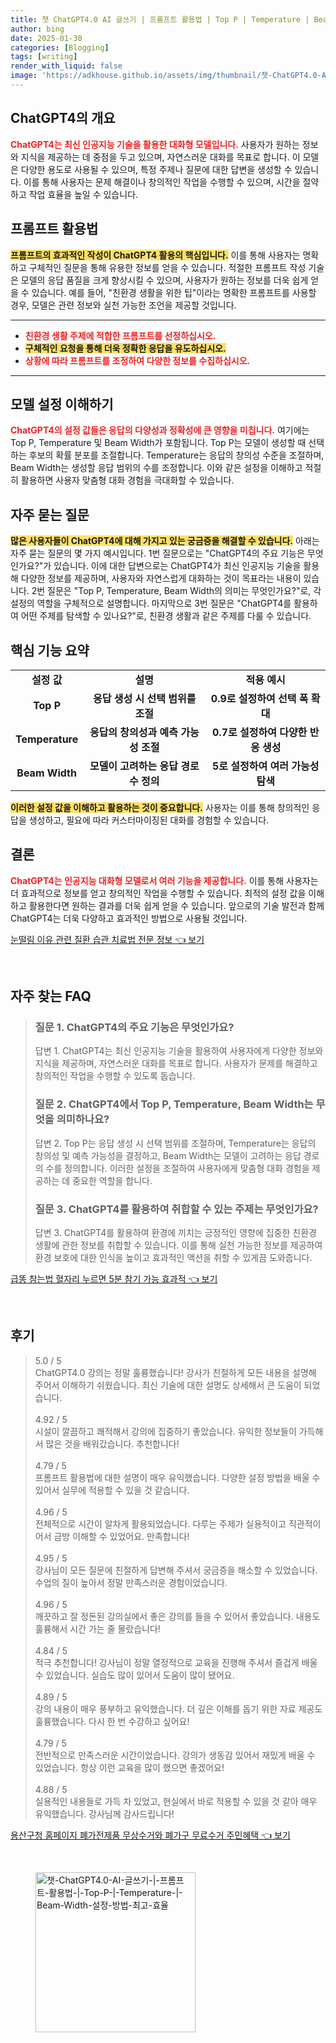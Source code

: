 ```yaml
---
title: 챗 ChatGPT4.0 AI 글쓰기 | 프롬프트 활용법 | Top P | Temperature | Beam Width 설정 방법 최고 효율
author: bing
date: 2025-01-30
categories: [Blogging]
tags: [writing]
render_with_liquid: false
image: 'https://adkhouse.github.io/assets/img/thumbnail/챗-ChatGPT4.0-AI-글쓰기-|-프롬프트-활용법-|-Top-P-|-Temperature-|-Beam-Width-설정-방법-최고-효율.webp'
---
```



<h2 id='ChatGPT4의 개요'>ChatGPT4의 개요</h2>

<p><b><span style="color: #ee2323;">ChatGPT4는 최신 인공지능 기술을 활용한 대화형 모델입니다.</span></b> 사용자가 원하는 정보와 지식을 제공하는 데 중점을 두고 있으며, 자연스러운 대화를 목표로 합니다. 이 모델은 다양한 용도로 사용될 수 있으며, 특정 주제나 질문에 대한 답변을 생성할 수 있습니다. 이를 통해 사용자는 문제 해결이나 창의적인 작업을 수행할 수 있으며, 시간을 절약하고 작업 효율을 높일 수 있습니다.</p>

<h2 id='프롬프트 활용법'>프롬프트 활용법</h2>

<p><b><span style="background-color: #ffe066;">프롬프트의 효과적인 작성이 ChatGPT4 활용의 핵심입니다.</span></b> 이를 통해 사용자는 명확하고 구체적인 질문을 통해 유용한 정보를 얻을 수 있습니다. 적절한 프롬프트 작성 기술은 모델의 응답 품질을 크게 향상시킬 수 있으며, 사용자가 원하는 정보를 더욱 쉽게 얻을 수 있습니다. 예를 들어, "친환경 생활을 위한 팁"이라는 명확한 프롬프트를 사용할 경우, 모델은 관련 정보와 실천 가능한 조언을 제공할 것입니다.</p>

<hr />

<ul>
    <li><b><span style="color: #ee2323;">친환경 생활 주제에 적합한 프롬프트를 선정하십시오.</span></b></li>
    <li><b><span style="background-color: #ffe066;">구체적인 요청을 통해 더욱 정확한 응답을 유도하십시오.</span></b></li>
    <li><b><span style="color: #ee2323;">상황에 따라 프롬프트를 조정하여 다양한 정보를 수집하십시오.</span></b></li>
</ul>

<hr />

<h2 id='모델 설정 이해하기'>모델 설정 이해하기</h2>

<p><b><span style="color: #ee2323;">ChatGPT4의 설정 값들은 응답의 다양성과 정확성에 큰 영향을 미칩니다.</span></b> 여기에는 Top P, Temperature 및 Beam Width가 포함됩니다. Top P는 모델이 생성할 때 선택하는 후보의 확률 분포를 조절합니다. Temperature는 응답의 창의성 수준을 조절하며, Beam Width는 생성할 응답 범위의 수를 조정합니다. 이와 같은 설정을 이해하고 적절히 활용하면 사용자 맞춤형 대화 경험을 극대화할 수 있습니다.</p>

<h2 id='자주 묻는 질문'>자주 묻는 질문</h2>

<p><b><span style="background-color: #ffe066;">많은 사용자들이 ChatGPT4에 대해 가지고 있는 궁금증을 해결할 수 있습니다.</span></b> 아래는 자주 묻는 질문의 몇 가지 예시입니다. 1번 질문으로는 "ChatGPT4의 주요 기능은 무엇인가요?"가 있습니다. 이에 대한 답변으로는 ChatGPT4가 최신 인공지능 기술을 활용해 다양한 정보를 제공하며, 사용자와 자연스럽게 대화하는 것이 목표라는 내용이 있습니다. 2번 질문은 "Top P, Temperature, Beam Width의 의미는 무엇인가요?"로, 각 설정의 역할을 구체적으로 설명합니다. 마지막으로 3번 질문은 "ChatGPT4를 활용하여 어떤 주제를 탐색할 수 있나요?"로, 친환경 생활과 같은 주제를 다룰 수 있습니다.</p>

<h2 id='핵심 기능 요약'>핵심 기능 요약</h2>

<table>
    <tr>
        <td style="text-align: center; height: 17px;"><b>설정 값</b></td>
        <td style="text-align: center; height: 17px;"><b>설명</b></td>
        <td style="text-align: center; height: 17px;"><b>적용 예시</b></td>
    </tr>
    <tr>
        <td style="text-align: center; height: 17px;"><b>Top P</b></td>
        <td style="text-align: center; height: 17px;"><b>응답 생성 시 선택 범위를 조절</b></td>
        <td style="text-align: center; height: 17px;"><b>0.9로 설정하여 선택 폭 확대</b></td>
    </tr>
    <tr>
        <td style="text-align: center; height: 17px;"><b>Temperature</b></td>
        <td style="text-align: center; height: 17px;"><b>응답의 창의성과 예측 가능성 조절</b></td>
        <td style="text-align: center; height: 17px;"><b>0.7로 설정하여 다양한 반응 생성</b></td>
    </tr>
    <tr>
        <td style="text-align: center; height: 17px;"><b>Beam Width</b></td>
        <td style="text-align: center; height: 17px;"><b>모델이 고려하는 응답 경로 수 정의</b></td>
        <td style="text-align: center; height: 17px;"><b>5로 설정하여 여러 가능성 탐색</b></td>
    </tr>
</table>

<p><b><span style="background-color: #ffe066;">이러한 설정 값을 이해하고 활용하는 것이 중요합니다.</span></b> 사용자는 이를 통해 창의적인 응답을 생성하고, 필요에 따라 커스터마이징된 대화를 경험할 수 있습니다.</p>

<h2 id='결론'>결론</h2>

<p><b><span style="color: #ee2323;">ChatGPT4는 인공지능 대화형 모델로서 여러 기능을 제공합니다.</span></b> 이를 통해 사용자는 더 효과적으로 정보를 얻고 창의적인 작업을 수행할 수 있습니다. 최적의 설정 값을 이해하고 활용한다면 원하는 결과를 더욱 쉽게 얻을 수 있습니다. 앞으로의 기술 발전과 함께 ChatGPT4는 더욱 다양하고 효과적인 방법으로 사용될 것입니다.</p>


<p><a class="click-button" title="눈떨림 이유 관련 질환 습관 치료법 전문 정보" href="https://adkhouse.github.io/posts/%EB%88%88%EB%96%A8%EB%A6%BC-%EC%9D%B4%EC%9C%A0-%EA%B4%80%EB%A0%A8-%EC%A7%88%ED%99%98-%EC%8A%B5%EA%B4%80-%EC%B9%98%EB%A3%8C%EB%B2%95-%EC%A0%84%EB%AC%B8-%EC%A0%95%EB%B3%B4/" rel="dofollow">눈떨림 이유 관련 질환 습관 치료법 전문 정보 👈 보기</a></p><br>
<h2 id='자주_찾는_FAQ'>자주 찾는 FAQ</h2>
<div itemscope="" itemtype="https://schema.org/FAQPage"> 
<blockquote> 
<div itemscope="" itemprop="mainEntity" itemtype="https://schema.org/Question"> 
<h3 itemprop="name">질문 1. ChatGPT4의 주요 기능은 무엇인가요?</h3> 
<div itemscope="" itemprop="acceptedAnswer" itemtype="https://schema.org/Answer"> 
<span itemprop="text"> 
<p>답변 1. ChatGPT4는 최신 인공지능 기술을 활용하여 사용자에게 다양한 정보와 지식을 제공하며, 자연스러운 대화를 목표로 합니다. 사용자가 문제를 해결하고 창의적인 작업을 수행할 수 있도록 돕습니다.</p> 
</span> 
</div> 
</div> 

<div itemscope="" itemprop="mainEntity" itemtype="https://schema.org/Question"> 
<h3 itemprop="name">질문 2. ChatGPT4에서 Top P, Temperature, Beam Width는 무엇을 의미하나요?</h3> 
<div itemscope="" itemprop="acceptedAnswer" itemtype="https://schema.org/Answer"> 
<span itemprop="text"> 
<p>답변 2. Top P는 응답 생성 시 선택 범위를 조절하며, Temperature는 응답의 창의성 및 예측 가능성을 결정하고, Beam Width는 모델이 고려하는 응답 경로의 수를 정의합니다. 이러한 설정을 조절하여 사용자에게 맞춤형 대화 경험을 제공하는 데 중요한 역할을 합니다.</p> 
</span> 
</div> 
</div> 

<div itemscope="" itemprop="mainEntity" itemtype="https://schema.org/Question"> 
<h3 itemprop="name">질문 3. ChatGPT4를 활용하여 취합할 수 있는 주제는 무엇인가요?</h3> 
<div itemscope="" itemprop="acceptedAnswer" itemtype="https://schema.org/Answer"> 
<span itemprop="text"> 
<p>답변 3. ChatGPT4를 활용하여 환경에 끼치는 긍정적인 영향에 집중한 친환경 생활에 관한 정보를 취합할 수 있습니다. 이를 통해 실천 가능한 정보를 제공하여 환경 보호에 대한 인식을 높이고 효과적인 액션을 취할 수 있게끔 도와줍니다.</p> 
</span> 
</div> 
</div> 
</blockquote> 
</div>
<p><a class="click-button" title="급똥 참는법 혈자리 누르면 5분 참기 가능 효과적" href="https://adkhouse.github.io/posts/%EA%B8%89%EB%98%A5-%EC%B0%B8%EB%8A%94%EB%B2%95-%ED%98%88%EC%9E%90%EB%A6%AC-%EB%88%84%EB%A5%B4%EB%A9%B4-5%EB%B6%84-%EC%B0%B8%EA%B8%B0-%EA%B0%80%EB%8A%A5-%ED%9A%A8%EA%B3%BC%EC%A0%81/" rel="dofollow">급똥 참는법 혈자리 누르면 5분 참기 가능 효과적 👈 보기</a></p><br>
<h2 id='후기'>후기</h2>
<div itemscope itemtype="https://schema.org/Product">
  <blockquote>
  <div itemprop="review" itemscope itemtype="https://schema.org/Review">
      <div itemprop="reviewRating" itemscope itemtype="https://schema.org/Rating"> <span itemprop="ratingValue">5.0</span> / <span itemprop="bestRating">5</span> </div>
      <span itemprop="reviewBody">ChatGPT4.0 강의는 정말 훌륭했습니다! 강사가 친절하게 모든 내용을 설명해 주어서 이해하기 쉬웠습니다. 최신 기술에 대한 설명도 상세해서 큰 도움이 되었습니다.</span>
  </div>
  <br>
  <div itemprop="review" itemscope itemtype="https://schema.org/Review">
      <div itemprop="reviewRating" itemscope itemtype="https://schema.org/Rating"> <span itemprop="ratingValue">4.92</span> / <span itemprop="bestRating">5</span> </div>
      <span itemprop="reviewBody">시설이 깔끔하고 쾌적해서 강의에 집중하기 좋았습니다. 유익한 정보들이 가득해서 많은 것을 배워갔습니다. 추천합니다!</span>
  </div>
  <br>
  <div itemprop="review" itemscope itemtype="https://schema.org/Review">
      <div itemprop="reviewRating" itemscope itemtype="https://schema.org/Rating"> <span itemprop="ratingValue">4.79</span> / <span itemprop="bestRating">5</span> </div>
      <span itemprop="reviewBody">프롬프트 활용법에 대한 설명이 매우 유익했습니다. 다양한 설정 방법을 배울 수 있어서 실무에 적용할 수 있을 것 같습니다.</span>
  </div>
  <br>
  <div itemprop="review" itemscope itemtype="https://schema.org/Review">
      <div itemprop="reviewRating" itemscope itemtype="https://schema.org/Rating"> <span itemprop="ratingValue">4.96</span> / <span itemprop="bestRating">5</span> </div>
      <span itemprop="reviewBody">전체적으로 시간이 알차게 활용되었습니다. 다루는 주제가 실용적이고 직관적이어서 금방 이해할 수 있었어요. 만족합니다!</span>
  </div>
  <br>
  <div itemprop="review" itemscope itemtype="https://schema.org/Review">
      <div itemprop="reviewRating" itemscope itemtype="https://schema.org/Rating"> <span itemprop="ratingValue">4.95</span> / <span itemprop="bestRating">5</span> </div>
      <span itemprop="reviewBody">강사님이 모든 질문에 친절하게 답변해 주셔서 궁금증을 해소할 수 있었습니다. 수업의 질이 높아서 정말 만족스러운 경험이었습니다.</span>
  </div>
  <br>
  <div itemprop="review" itemscope itemtype="https://schema.org/Review">
      <div itemprop="reviewRating" itemscope itemtype="https://schema.org/Rating"> <span itemprop="ratingValue">4.96</span> / <span itemprop="bestRating">5</span> </div>
      <span itemprop="reviewBody">깨끗하고 잘 정돈된 강의실에서 좋은 강의를 들을 수 있어서 좋았습니다. 내용도 훌륭해서 시간 가는 줄 몰랐습니다!</span>
  </div>
  <br>
  <div itemprop="review" itemscope itemtype="https://schema.org/Review">
      <div itemprop="reviewRating" itemscope itemtype="https://schema.org/Rating"> <span itemprop="ratingValue">4.84</span> / <span itemprop="bestRating">5</span> </div>
      <span itemprop="reviewBody">적극 추천합니다! 강사님이 정말 열정적으로 교육을 진행해 주셔서 즐겁게 배울 수 있었습니다. 실습도 많이 있어서 도움이 많이 됐어요.</span>
  </div>
  <br>
  <div itemprop="review" itemscope itemtype="https://schema.org/Review">
      <div itemprop="reviewRating" itemscope itemtype="https://schema.org/Rating"> <span itemprop="ratingValue">4.89</span> / <span itemprop="bestRating">5</span> </div>
      <span itemprop="reviewBody">강의 내용이 매우 풍부하고 유익했습니다. 더 깊은 이해를 돕기 위한 자료 제공도 훌륭했습니다. 다시 한 번 수강하고 싶어요!</span>
  </div>
  <br>
  <div itemprop="review" itemscope itemtype="https://schema.org/Review">
      <div itemprop="reviewRating" itemscope itemtype="https://schema.org/Rating"> <span itemprop="ratingValue">4.79</span> / <span itemprop="bestRating">5</span> </div>
      <span itemprop="reviewBody">전반적으로 만족스러운 시간이었습니다. 강의가 생동감 있어서 재밌게 배울 수 있었습니다. 항상 이런 교육을 많이 했으면 좋겠어요!</span>
  </div>
  <br>
  <div itemprop="review" itemscope itemtype="https://schema.org/Review">
      <div itemprop="reviewRating" itemscope itemtype="https://schema.org/Rating"> <span itemprop="ratingValue">4.88</span> / <span itemprop="bestRating">5</span> </div>
      <span itemprop="reviewBody">실용적인 내용들로 가득 차 있었고, 현실에서 바로 적용할 수 있을 것 같아 매우 유익했습니다. 강사님께 감사드립니다!</span>
  </div>
  </blockquote>
</div>
<p><a class="click-button" title="용산구청 홈페이지 폐가전제품 무상수거와 폐가구 무료수거 주민혜택" href="https://adkhouse.github.io/posts/%EC%9A%A9%EC%82%B0%EA%B5%AC%EC%B2%AD-%ED%99%88%ED%8E%98%EC%9D%B4%EC%A7%80-%ED%8F%90%EA%B0%80%EC%A0%84%EC%A0%9C%ED%92%88-%EB%AC%B4%EC%83%81%EC%88%98%EA%B1%B0%EC%99%80-%ED%8F%90%EA%B0%80%EA%B5%AC-%EB%AC%B4%EB%A3%8C%EC%88%98%EA%B1%B0-%EC%A3%BC%EB%AF%BC%ED%98%9C%ED%83%9D/" rel="dofollow">용산구청 홈페이지 폐가전제품 무상수거와 폐가구 무료수거 주민혜택 👈 보기</a></p><br>
<figure class="image"><img src="https://adkhouse.github.io/assets/img/thumbnail/챗-ChatGPT4.0-AI-글쓰기-|-프롬프트-활용법-|-Top-P-|-Temperature-|-Beam-Width-설정-방법-최고-효율.webp" alt="챗-ChatGPT4.0-AI-글쓰기-|-프롬프트-활용법-|-Top-P-|-Temperature-|-Beam-Width-설정-방법-최고-효율" width="256" height="256"></figure>